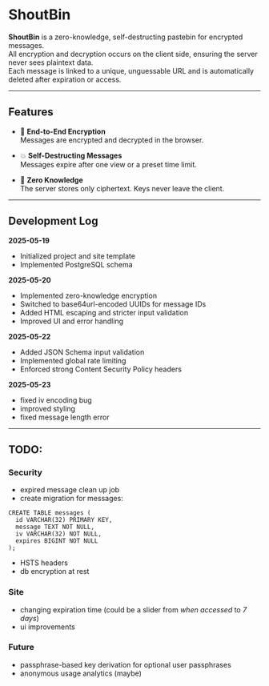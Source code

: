 # ShoutBin

**ShoutBin** is a zero-knowledge, self-destructing pastebin for encrypted messages.  
All encryption and decryption occurs on the client side, ensuring the server never sees plaintext data.  
Each message is linked to a unique, unguessable URL and is automatically deleted after expiration or access.

---

## Features

- 🔐 **End-to-End Encryption**  
  Messages are encrypted and decrypted in the browser.

- 💥 **Self-Destructing Messages**  
  Messages expire after one view or a preset time limit.

- 🧠 **Zero Knowledge**  
  The server stores only ciphertext. Keys never leave the client.

---

## Development Log

**2025-05-19**
- Initialized project and site template
- Implemented PostgreSQL schema

**2025-05-20**
- Implemented zero-knowledge encryption
- Switched to base64url-encoded UUIDs for message IDs
- Added HTML escaping and stricter input validation
- Improved UI and error handling

**2025-05-22**
- Added JSON Schema input validation
- Implemented global rate limiting
- Enforced strong Content Security Policy headers

**2025-05-23**
- fixed iv encoding bug
- improved styling
- fixed message length error

---
## TODO:

### Security
- expired message clean up job
- create migration for messages:
```
CREATE TABLE messages (
  id VARCHAR(32) PRIMARY KEY,
  message TEXT NOT NULL,
  iv VARCHAR(32) NOT NULL,
  expires BIGINT NOT NULL
);
```
- HSTS headers
- db encryption at rest

### Site
- changing expiration time (could be a slider from *when accessed* to *7 days*)
- ui improvements

### Future
- passphrase-based key derivation for optional user passphrases
- anonymous usage analytics (maybe)
